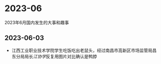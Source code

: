 # 2023-06
2023年6月国内发生的大事和趣事
## 2023-06-03
* 江西工业职业技术学院学生吃饭吃出老鼠头，经过南昌市高新区市场监管局昌东分局局长*江协学*反复用图片对比确认是鸭脖
